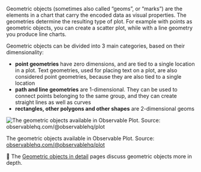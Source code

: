 Geometric objects (sometimes also called “geoms”, or “marks”) are the elements in a chart that carry the encoded data as visual properties. The geometries determine the resulting type of plot. For example with points as geometric objects, you can create a scatter plot, while with a line geometry you produce line charts.

Geometric objects can be divided into 3 main categories, based on their dimensionality:

- **point geometries** have zero dimensions, and are tied to a single location in a plot. Text geometries, used for placing text on a plot, are also considered point geometries, because they  are also tied to a single location
- **path and line geometries** are 1-dimensional. They can be used to connect points belonging to the same group, and they can create straight lines as well as curves
- **rectangles, other polygons and other shapes** are 2-dimensional geoms

![The geometric objects available in Observable Plot. Source: [observablehq.com/@observablehq/plot](https://observablehq.com/@observablehq/plot)](Building%20blocks%20of%20the%20Grammar%20of%20Graphics%202aa612131ff246cf95f99d6c95fcbe4e/observable-plot-marks.png)

The geometric objects available in Observable Plot. Source: [observablehq.com/@observablehq/plot](https://observablehq.com/@observablehq/plot)

<aside>
🔗 The <span class='internal-link'><a href='tag/geometric-objects-in-detail'>Geometric objects in detail</a></span> pages discuss geometric objects more in depth.

</aside>